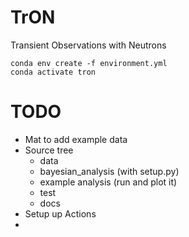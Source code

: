 # TrON
Transient Observations with Neutrons

```
conda env create -f environment.yml
conda activate tron
```

# TODO

- Mat to add example data
- Source tree
   - data
   - bayesian_analysis (with setup.py)
   - example analysis (run and plot it)
   - test
   - docs
- Setup up Actions
- 
